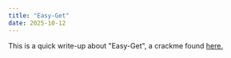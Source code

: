 ```yaml
---
title: "Easy-Get"
date: 2025-10-12
---
```


This is a quick write-up about "Easy-Get", a crackme found [here.](https://crackmes.one/crackme/5b52f6eb33c5d41c0b8ae55f)
